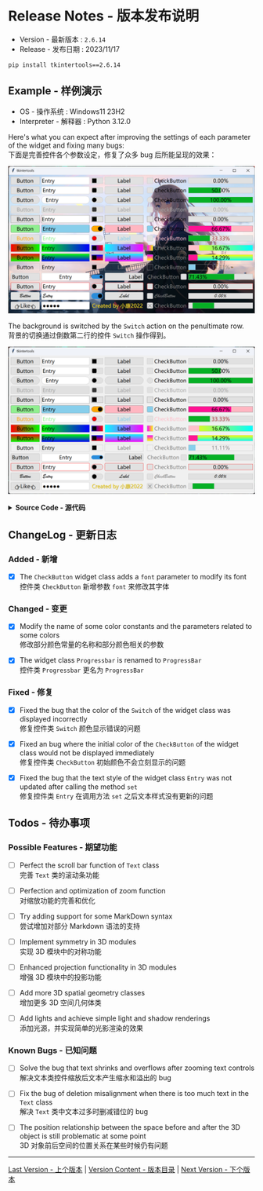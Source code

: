 Release Notes - 版本发布说明
===========================

* Version - 最新版本 : `2.6.14`
* Release - 发布日期 : 2023/11/17

```
pip install tkintertools==2.6.14
```

Example - 样例演示
-----------------

* OS - 操作系统 : Windows11 23H2
* Interpreter - 解释器 : Python 3.12.0

Here's what you can expect after improving the settings of each parameter of the widget and fixing many bugs:  
下面是完善控件各个参数设定，修复了众多 bug 后所能呈现的效果：

![png](example_1.png)

The background is switched by the `Switch` action on the penultimate row.  
背景的切换通过倒数第二行的控件 `Switch` 操作得到。

![png](example_2.png)

<details><summary><b>Source Code - 源代码</b></summary>

```python
import webbrowser

import tkintertools as tkt


def colorful(canvas: tkt.Canvas, x: int, y: int, width: int, height: int, colortup: tuple[str, str], flag: bool = True) -> None:
    if flag:
        for i in range(width):
            fill = tkt.color(colortup, i / width)
            canvas.create_line(x + i, y, x + i, y + height, width=1, fill=fill)
    else:
        for i in range(height):
            fill = tkt.color(colortup, i / height)
            canvas.create_line(x, y + i, x + width, y + i, width=1, fill=fill)


root = tkt.Tk('tkintertools', 1280, 720)
canvas = tkt.Canvas(root, 1280, 720, 0, 0)
background = tkt.PhotoImage('background.png')
bg_item = canvas.create_image(640, 360, image=background)

colorful(canvas, 10, 360, 150, 40, ('#FF0000', '#00FF00'))
colorful(canvas, 170, 360, 250, 40, ('#00FF00', '#0000FF'))
colorful(canvas, 430, 360 + 5, 60, 30, ('#0000FF', '#FF0000'))
colorful(canvas, 500, 360, 200, 40, ('#00FFFF', '#FF00FF'))
colorful(canvas, 720, 360 + 5, 30, 30, ('#FF00FF', '#FFFF00'))
colorful(canvas, 935, 360 + 5, 335, 30, ('#FFFF00', '#00FFFF'))

colorful(canvas, 10, 410, 150, 40, ('#FF0000', '#00FF00'), False)
colorful(canvas, 170, 410, 250, 40, ('#00FF00', '#0000FF'), False)
colorful(canvas, 430, 410 + 5, 60, 30, ('#0000FF', '#FF0000'), False)
colorful(canvas, 500, 410, 200, 40, ('#00FFFF', '#FF00FF'), False)
colorful(canvas, 720, 410 + 5, 30, 30, ('#FF00FF', '#FFFF00'), False)
colorful(canvas, 935, 410 + 5, 335, 30, ('#FFFF00', '#00FFFF'), False)

tkt.Button(canvas, 10, 10, 150, 40, text='Button', radius=0)
tkt.Button(canvas, 10, 60, 150, 40, text='Button')
tkt.Button(canvas, 10, 110, 150, 40, text='Button', radius=20)
tkt.Button(canvas, 10, 160, 150, 40, text='Button').set_live(False)
tkt.Button(canvas, 10, 210, 150, 40, text='Button', radius=0, borderwidth=3)
tkt.Button(canvas, 10, 260, 150, 40, text='Button', color_fill=('lightgreen', 'springgreen', 'green'), color_outline=('grey', 'black', 'black'))
tkt.Button(canvas, 10, 310, 150, 40, text='Button', color_text=('orange', 'red', 'red'))
tkt.Button(canvas, 10, 360, 150, 40, text='Button', radius=0, color_fill=tkt.COLOR_NONE)
tkt.Button(canvas, 10, 410, 150, 40, text='Button', radius=0, color_fill=tkt.COLOR_NONE)
tkt.Button(canvas, 10, 460, 150, 40, text='Button', radius=0, color_fill=tkt.COLOR_NONE)
tkt.Button(canvas, 10, 510, 150, 40, text='Button', justify='left')
tkt.Button(canvas, 10, 560, 150, 40, text='Button', color_outline=('red', 'red', 'red'))
tkt.Button(canvas, 10, 610, 150, 40, text='Button', font=('华文行楷', tkt.SIZE))

tooltip = tkt.ToolTip("Click this to give me a star!\nThanks! (●'◡'●)")
tkt.Button(canvas, 10, 660, 150, 40, text='👉Like👈', tooltip=tooltip, command=lambda: webbrowser.open('https://github.com/Xiaokang2022/tkintertools'))

tkt.Entry(canvas, 170, 10, 250, 40, text=('Entry', 'Input'), radius=0)
tkt.Entry(canvas, 170, 60, 250, 40, text=('Entry', 'Input'))
tkt.Entry(canvas, 170, 110, 250, 40, text=('Entry', 'Input'), radius=20)
tkt.Entry(canvas, 170, 160, 250, 40, text=('Entry', 'Input')).set_live(False)
tkt.Entry(canvas, 170, 210, 250, 40, text=('Entry', 'Input'), radius=0, borderwidth=3)
tkt.Entry(canvas, 170, 260, 250, 40, text=('Entry', 'Input'), color_fill=('skyblue', 'cyan', 'cyan'), color_outline=('grey', 'black', 'black'))
tkt.Entry(canvas, 170, 310, 250, 40, text=('Entry', 'Input'), color_text=('lightgreen', 'springgreen', 'springgreen'))
tkt.Entry(canvas, 170, 360, 250, 40, text=('Entry', 'Input'), radius=0, color_fill=tkt.COLOR_NONE)
tkt.Entry(canvas, 170, 410, 250, 40, text=('Entry', 'Input'), radius=0, color_fill=tkt.COLOR_NONE)
tkt.Entry(canvas, 170, 460, 250, 40, text=('Entry', 'Input'), radius=0, color_fill=tkt.COLOR_NONE)
tkt.Entry(canvas, 170, 510, 250, 40, text=('Entry', 'Input'), justify='center')
tkt.Entry(canvas, 170, 560, 250, 40, text=('Entry', 'Input'), color_outline=('red', 'red', 'red'))
tkt.Entry(canvas, 170, 610, 250, 40, text=('Entry', 'Input'), font=('华文行楷', tkt.SIZE))
tkt.Entry(canvas, 170, 660, 250, 40, text=('Entry', 'Input'), show='●').set('Entry')

tkt.Switch(canvas, 430, 10 + 5, 30, radius=0)
tkt.Switch(canvas, 430, 60 + 5, 30, radius=4)
tkt.Switch(canvas, 430, 110 + 5, 30)
tkt.Switch(canvas, 430, 160 + 5, 30, radius=4).set_live(False)
tkt.Switch(canvas, 430, 210 + 5, 30, radius=0, borderwidth=3)
tkt.Switch(canvas, 430, 260 + 5, 30, default=True, color_fill_on=('orange', 'yellow', 'yellow'), color_outline_on=('grey', 'black', 'black'))
tkt.Switch(canvas, 430, 310 + 5, 30, color_fill_slider=('red', 'yellow', 'yellow'))
tkt.Switch(canvas, 430, 360 + 5, 30, radius=0, color_fill_on=tkt.COLOR_NONE, color_fill_off=tkt.COLOR_NONE)
tkt.Switch(canvas, 430, 410 + 5, 30, radius=0, color_fill_on=tkt.COLOR_NONE, color_fill_off=tkt.COLOR_NONE)
tkt.Switch(canvas, 430, 460 + 5, 30, radius=0, color_fill_on=tkt.COLOR_NONE, color_fill_off=tkt.COLOR_NONE)
tkt.Switch(canvas, 430, 510 + 10, 20, width=60, default=True)
tkt.Switch(canvas, 430, 560 + 5, 30, color_outline_on=('red', 'red', 'red'), color_outline_off=('red', 'red', 'red'))
tkt.Switch(canvas, 430, 610 + 5, 30, on=lambda: canvas.itemconfigure(bg_item, image=background), off=lambda: canvas.itemconfigure(bg_item, image=''), default=True)

tkt.Label(canvas, 500, 10, 200, 40, text='Label', radius=0)
tkt.Label(canvas, 500, 60, 200, 40, text='Label')
tkt.Label(canvas, 500, 110, 200, 40, text='Label', radius=20)
tkt.Label(canvas, 500, 160, 200, 40, text='Label').set_live(False)
tkt.Label(canvas, 500, 210, 200, 40, text='Label', radius=0, borderwidth=3)
tkt.Label(canvas, 500, 260, 200, 40, text='Label', color_fill=('lightpink', 'deeppink'), color_outline=('grey', 'black'))
tkt.Label(canvas, 500, 310, 200, 40, text='Label', color_text=('skyblue', 'cyan'))
tkt.Label(canvas, 500, 360, 200, 40, text='Label', radius=0, color_fill=tkt.COLOR_NONE)
tkt.Label(canvas, 500, 410, 200, 40, text='Label', radius=0, color_fill=tkt.COLOR_NONE)
tkt.Label(canvas, 500, 460, 200, 40, text='Label', radius=0, color_fill=tkt.COLOR_NONE, color_text=('grey', 'white', 'white'))
tkt.Label(canvas, 500, 510, 200, 40, text='Label', justify='right')
tkt.Label(canvas, 500, 560, 200, 40, text='Label', color_outline=('red', 'red', 'red'))
tkt.Label(canvas, 500, 610, 200, 40, text='Label', font=('华文行楷', tkt.SIZE))

tkt.CheckButton(canvas, 720, 10 + 5, 30, text='CheckButton', radius=0)
tkt.CheckButton(canvas, 720, 60 + 5, 30, text='CheckButton')
tkt.CheckButton(canvas, 720, 110 + 5, 30, text='CheckButton', radius=15)
tkt.CheckButton(canvas, 720, 160 + 5, 30, text='CheckButton').set_live(False)
tkt.CheckButton(canvas, 720, 210 + 5, 30, text='CheckButton', radius=0, borderwidth=3)
tkt.CheckButton(canvas, 720, 260 + 5, 30, text='CheckButton', color_fill=('skyblue', 'cyan', 'cyan'), color_outline=('grey', 'black', 'black'))
tkt.CheckButton(canvas, 720, 310 + 5, 30, text='CheckButton', color_text=('pink', 'orange', 'orange'))
tkt.CheckButton(canvas, 720, 360 + 5, 30, text='CheckButton', radius=0, color_fill=tkt.COLOR_NONE, color_text=('grey', 'white', 'white'))
tkt.CheckButton(canvas, 720, 410 + 5, 30, text='CheckButton', radius=0, color_fill=tkt.COLOR_NONE, color_text=('grey', 'white', 'white'))
tkt.CheckButton(canvas, 720, 460 + 5, 30, text='CheckButton', radius=0, color_fill=tkt.COLOR_NONE, color_text=('grey', 'white', 'white'))
tkt.CheckButton(canvas, 895, 510 + 5, 30, text='CheckButton', justify='left', color_text=('grey', 'white', 'white'))
tkt.CheckButton(canvas, 720, 560 + 5, 30, text='CheckButton', color_outline=('red', 'red', 'red'), color_text=('grey', 'white', 'white'))
tkt.CheckButton(canvas, 720, 610 + 5, 30, text='CheckButton', font=('华文行楷', tkt.SIZE), color_text=('grey', 'white', 'white'))
tkt.CheckButton(canvas, 720, 660 + 5, 30, text='CheckButton', tick='✕', value=True, color_text=('grey', 'white', 'white'))

tkt.ProgressBar(canvas, 935, 10 + 5, 335, 30)
tkt.ProgressBar(canvas, 935, 60 + 5, 335, 30).load(0.5)
tkt.ProgressBar(canvas, 935, 110 + 5, 335, 30).load(1)
tkt.ProgressBar(canvas, 935, 160 + 5, 335, 30).set_live(False)
tkt.ProgressBar(canvas, 935, 210 + 5, 335, 30, borderwidth=3)
tkt.ProgressBar(canvas, 935, 260 + 5, 335, 30, color_fill=('lightpink', 'deeppink'), color_outline=('grey', 'black')).load(2 / 3)
tkt.ProgressBar(canvas, 935, 310 + 5, 335, 30, color_text=('brown', 'red', 'red')).load(1 / 3)
tkt.ProgressBar(canvas, 935, 360 + 5, 335, 30, color_fill=('', 'pink')).load(1 / 6)
tkt.ProgressBar(canvas, 935, 410 + 5, 335, 30, color_fill=('', 'deeppink')).load(1 / 7)
tkt.ProgressBar(canvas, 935, 460 + 5, 335, 30, color_fill=('', 'skyblue'), color_text=('grey', 'white', 'white')).load(1 / 9)
tkt.ProgressBar(canvas, 935, 510 + 5, 335, 30, justify='left').load(5 / 7)
tkt.ProgressBar(canvas, 935, 560 + 5, 335, 30, color_outline=('red', 'red', 'red'))
tkt.ProgressBar(canvas, 935, 610 + 5, 335, 30, font=('华文行楷', tkt.SIZE))
tkt.ProgressBar(canvas, 935, 660 + 5, 335, 30, mode='indeterminate').load(0.3)

canvas.create_text(565 + 1, 680 + 1, text='Created by 小康2022', fill='grey')
canvas.create_text(565, 680, text='Created by 小康2022', fill='gold')

root.mainloop()
```

</details>

ChangeLog - 更新日志
-------------------

### Added - 新增

- [X] The `CheckButton` widget class adds a `font` parameter to modify its font  
控件类 `CheckButton` 新增参数 `font` 来修改其字体

### Changed - 变更

- [X] Modify the name of some color constants and the parameters related to some colors  
修改部分颜色常量的名称和部分颜色相关的参数

- [X] The widget class `Progressbar` is renamed to `ProgressBar`  
控件类 `Progressbar` 更名为 `ProgressBar`

### Fixed - 修复

- [X] Fixed the bug that the color of the `Switch` of the widget class was displayed incorrectly  
修复控件类 `Switch` 颜色显示错误的问题

- [X] Fixed an bug where the initial color of the `CheckButton` of the widget class would not be displayed immediately  
修复控件类 `CheckButton` 初始颜色不会立刻显示的问题

- [X] Fixed the bug that the text style of the widget class `Entry` was not updated after calling the method `set`  
修复控件类 `Entry` 在调用方法 `set` 之后文本样式没有更新的问题

Todos - 待办事项
---------------

### Possible Features - 期望功能

- [ ] Perfect the scroll bar function of `Text` class  
完善 `Text` 类的滚动条功能

- [ ] Perfection and optimization of zoom function  
对缩放功能的完善和优化

- [ ] Try adding support for some MarkDown syntax  
尝试增加对部分 Markdown 语法的支持

- [ ] Implement symmetry in 3D modules  
实现 3D 模块中的对称功能

- [ ] Enhanced projection functionality in 3D modules  
增强 3D 模块中的投影功能

- [ ] Add more 3D spatial geometry classes  
增加更多 3D 空间几何体类

-  [ ] Add lights and achieve simple light and shadow renderings  
添加光源，并实现简单的光影渲染的效果

### Known Bugs - 已知问题

- [ ] Solve the bug that text shrinks and overflows after zooming text controls  
解决文本类控件缩放后文本产生缩水和溢出的 bug

- [ ] Fix the bug of deletion misalignment when there is too much text in the `Text` class  
解决 `Text` 类中文本过多时删减错位的 bug

- [ ] The position relationship between the space before and after the 3D object is still problematic at some point  
3D 对象前后空间的位置关系在某些时候仍有问题

---
[Last Version - 上个版本](../2.6.13/News.md) | [Version Content - 版本目录](../README.md) | [Next Version - 下个版本](../2.6.15/News.md)
